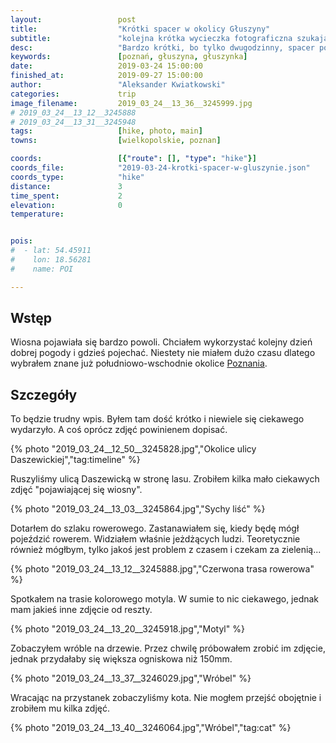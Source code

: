 ```yaml
---
layout:                 post
title:                  "Krótki spacer w okolicy Głuszyny"
subtitle:               "kolejna krótka wycieczka fotograficzna szukając wiosny, ptaków i kotów"
desc:                   "Bardzo krótki, bo tylko dwugodzinny, spacer po okolicy Głuszynki w południowej części Poznania."
keywords:               [poznań, głuszyna, głuszynka]
date:                   2019-03-24 15:00:00
finished_at:            2019-09-27 15:00:00
author:                 "Aleksander Kwiatkowski"
categories:             trip
image_filename:         2019_03_24__13_36__3245999.jpg
# 2019_03_24__13_12__3245888
# 2019_03_24__13_31__3245948
tags:                   [hike, photo, main]
towns:                  [wielkopolskie, poznan]

coords:                 [{"route": [], "type": "hike"}]
coords_file:            "2019-03-24-krotki-spacer-w-gluszynie.json"
coords_type:            "hike"
distance:               3
time_spent:             2
elevation:              0
temperature:            


pois:
#  - lat: 54.45911
#    lon: 18.56281
#    name: POI

---
```


[wiki-poznan]: https://pl.wikipedia.org/wiki/Pozna%C5%84

## Wstęp

Wiosna pojawiała się bardzo powoli. Chciałem wykorzystać kolejny dzień dobrej
pogody i gdzieś pojechać. Niestety nie miałem dużo czasu dlatego wybrałem
znane już południowo-wschodnie okolice [Poznania][wiki-poznan].

## Szczegóły

To będzie trudny wpis. Byłem tam dość krótko i niewiele się ciekawego wydarzyło.
A coś oprócz zdjęć powinienem dopisać.

{% photo "2019_03_24__12_50__3245828.jpg","Okolice ulicy Daszewickiej","tag:timeline" %}

Ruszyliśmy ulicą Daszewicką w stronę lasu. Zrobiłem kilka mało ciekawych zdjęć
"pojawiającej się wiosny".

{% photo "2019_03_24__13_03__3245864.jpg","Sychy liść" %}

Dotarłem do szlaku rowerowego. Zastanawiałem się, kiedy będę mógł pojeździć rowerem.
Widziałem właśnie jeżdżących ludzi. Teoretycznie również mógłbym, tylko jakoś jest
problem z czasem i czekam za zielenią...

{% photo "2019_03_24__13_12__3245888.jpg","Czerwona trasa rowerowa" %}

Spotkałem na trasie kolorowego motyla. W sumie to nic ciekawego, jednak mam jakieś
inne zdjęcie od reszty.

{% photo "2019_03_24__13_20__3245918.jpg","Motyl" %}

Zobaczyłem wróble na drzewie. Przez chwilę próbowałem zrobić im zdjęcie, jednak
przydałaby się większa ogniskowa niż 150mm.

{% photo "2019_03_24__13_37__3246029.jpg","Wróbel" %}

Wracając na przystanek zobaczyliśmy kota. Nie mogłem przejść obojętnie i
zrobiłem mu kilka zdjęć.

{% photo "2019_03_24__13_40__3246064.jpg","Wróbel","tag:cat" %}
